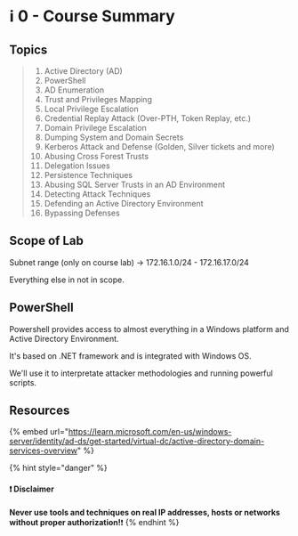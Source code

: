 # ℹ️ 0 - Course Summary

## Topics

> 1. Active Directory (AD)
> 2. PowerShell
> 3. AD Enumeration
> 4. Trust and Privileges Mapping
> 5. Local Privilege Escalation
> 6. Credential Replay Attack (Over-PTH, Token Replay, etc.)
> 7. Domain Privilege Escalation
> 8. Dumping System and Domain Secrets
> 9. Kerberos Attack and Defense (Golden, Silver tickets and more)
> 10. Abusing Cross Forest Trusts
> 11. Delegation Issues
> 12. Persistence Techniques
> 13. Abusing SQL Server Trusts in an AD Environment
> 14. Detecting Attack Techniques
> 15. Defending an Active Directory Environment
> 16. Bypassing Defenses

## Scope of Lab

Subnet range (only on course lab) -> 172.16.1.0/24 - 172.16.17.0/24

Everything else in not in scope.

## PowerShell

Powershell provides access to almost everything in a Windows platform and Active Directory Environment.

It's based on .NET framework and is integrated with Windows OS.

We'll use it to interpretate attacker methodologies and running powerful scripts.

## Resources

{% embed url="https://learn.microsoft.com/en-us/windows-server/identity/ad-ds/get-started/virtual-dc/active-directory-domain-services-overview" %}

{% hint style="danger" %}
#### ❗ Disclaimer&#x20;

**Never use tools and techniques on real IP addresses, hosts or networks without proper     authorization!**❗
{% endhint %}
